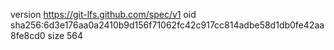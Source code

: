version https://git-lfs.github.com/spec/v1
oid sha256:6d3e176aa0a2410b9d156f71062fc42c917cc814adbe58d1db0fe42aa8fe8cd0
size 564
